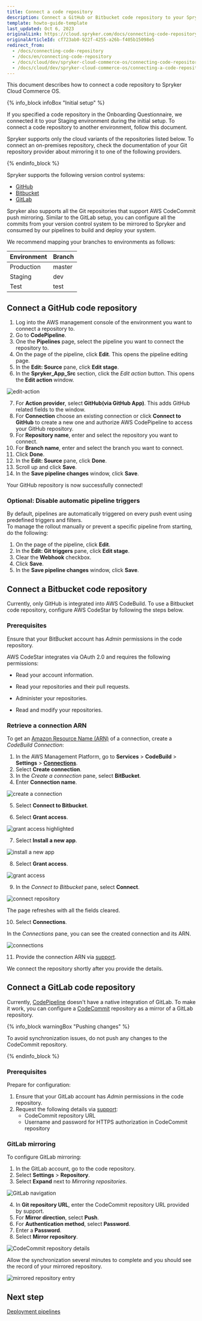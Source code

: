 ```yaml
---
title: Connect a code repository
description: Connect a GitHub or Bitbucket code repository to your Spryker Cloud project.
template: howto-guide-template
last_updated: Oct 6, 2023
originalLink: https://cloud.spryker.com/docs/connecting-code-repository
originalArticleId: cf723ab0-922f-4255-a26b-f405b15098e5
redirect_from:
  - /docs/connecting-code-repository
  - /docs/en/connecting-code-repository
  - /docs/cloud/dev/spryker-cloud-commerce-os/connecting-code-repository
  - /docs/cloud/dev/spryker-cloud-commerce-os/connecting-a-code-repository.html
---
```


This document describes how to connect a code repository to Spryker Cloud Commerce OS.

{% info_block infoBox "Initial setup" %}

If you specified a code repository in the Onboarding Questionnaire, we connected it to your Staging environment during the initial setup. To connect a code repository to another environment, follow this document.

Spryker supports only the cloud variants of the repositories listed below. To connect an on-premises repository, check the documentation of your Git repository provider about mirroring it to one of the following providers.

{% endinfo_block %}

Spryker supports the following version control systems:

* [GitHub](https://github.com/)
* [Bitbucket](https://bitbucket.org/)
* [GitLab](https://gitlab.com/)

Spryker also supports all the Git repositories that support AWS CodeCommit push mirroring. Similar to the GitLab setup, you can configure all the commits from your version control system to be mirrored to Spryker and consumed by our pipelines to build and deploy your system.

We recommend mapping your branches to environments as follows:

| Environment | Branch |
| --- | --- |
| Production | master |
| Staging | dev |
| Test | test |


## Connect a GitHub code repository

1. Log into the AWS management console of the environment you want to connect a repository to.
2. Go to **CodePipeline**.
3. One the **Pipelines** page, select the pipeline you want to connect the repository to.
4. On the page of the pipeline, click **Edit**.
  This opens the pipeline editing page.  
5. In the **Edit: Source** pane, click **Edit stage**.  
6. In the **Spryker_App_Src** section, click the *Edit action* button.
  This opens the **Edit action** window.

![edit-action](https://spryker.s3.eu-central-1.amazonaws.com/docs/ca/dev/connect-a-code-repository.md/edit-action.png)

7. For **Action provider**, select **GitHub(via GitHub App)**.
This adds GitHub related fields to the window.
8. For **Connection** choose an existing connection or click **Connect to GitHub** to create a new one and authorize AWS CodePipeline to access your GitHub repository.
9. For **Repository name**, enter and select the repository you want to connect.
10. For **Branch name**, enter and select the branch you want to connect.
11. Click **Done**.
12. In the **Edit: Source** pane, click **Done**.
13. Scroll up and click **Save**.
14. In the **Save pipeline changes** window, click **Save**.

Your GitHub repository is now successfully connected!

### Optional: Disable automatic pipeline triggers

By default, pipelines are automatically triggered on every push event using predefined triggers and filters.  
To manage the rollout manually or prevent a specific pipeline from starting, do the following:

1. On the page of the pipeline, click **Edit**.
2. In the **Edit: Git triggers** pane, click **Edit stage**.
3. Clear the **Webhook** checkbox.
4. Click **Save**.
5. In the **Save pipeline changes** window, click **Save**.



## Connect a Bitbucket code repository

Currently, only GitHub is integrated into AWS CodeBuild. To use a Bitbucket code repository, configure AWS CodeStar by following the steps below.


### Prerequisites

Ensure that your BitBucket account has *Admin* permissions in the code repository.

AWS CodeStar integrates via OAuth 2.0 and requires the following permissions:

* Read your account information.

* Read your repositories and their pull requests.

* Administer your repositories.

* Read and modify your repositories.


### Retrieve a connection ARN

To get an [Amazon Resource Name (ARN)](https://docs.aws.amazon.com/general/latest/gr/aws-arns-and-namespaces.html) of a connection, create a *CodeBuild Connection*:

1. In the AWS Management Platform, go to **Services** > **CodeBuild** > **Settings** > **[Connections](http://console.aws.amazon.com/codesuite/settings/connections)**.
2. Select **Create connection**.
3. In the *Create a connection* pane, select **BitBucket**.
4. Enter **Connection name**.

![create a connection](https://spryker.s3.eu-central-1.amazonaws.com/cloud-docs/Spryker+Cloud/Connecting+code+repository/create-a-connection.png)


5. Select **Connect to Bitbucket**.

6. Select **Grant access**.

![grant access highlighted](https://spryker.s3.eu-central-1.amazonaws.com/cloud-docs/Spryker+Cloud/Connecting+code+repository/grant-access-highlighted.png)

7. Select **Install a new app**.


![install a new app](https://spryker.s3.eu-central-1.amazonaws.com/cloud-docs/Spryker+Cloud/Connecting+code+repository/install-a-new-app.png)


8. Select **Grant access**.

![grant access](https://spryker.s3.eu-central-1.amazonaws.com/cloud-docs/Spryker+Cloud/Connecting+code+repository/grant-accees.png)

9. In the *Connect to Bitbucket* pane, select **Connect**.

![connect repository](https://spryker.s3.eu-central-1.amazonaws.com/cloud-docs/Spryker+Cloud/Connecting+code+repository/connect-repository.png)

The page refreshes with all the fields cleared.

10. Select **Connections**.

In the *Connections* pane, you can see the created connection and its ARN.

![connections](https://spryker.s3.eu-central-1.amazonaws.com/cloud-docs/Spryker+Cloud/Connecting+code+repository/connections.png)

11. Provide the connection ARN via [support](https://spryker.force.com/support/s/).

We connect the repository shortly after you provide the details.

## Connect a GitLab code repository

Currently, [CodePipeline](https://docs.aws.amazon.com/codepipeline/latest/userguide/welcome.html) doesn't have a native integration of GitLab. To make it work, you can configure a [CodeCommit](https://docs.aws.amazon.com/codecommit/latest/userguide/welcome.html) repository as a mirror of a GitLab repository.

{% info_block warningBox "Pushing changes" %}

To avoid synchronization issues, do not push any changes to the CodeCommit repository.

{% endinfo_block %}

### Prerequisites
Prepare for configuration:

1. Ensure that your GitLab account has *Admin* permissions in the code repository.
2. Request the following details via [support](https://spryker.force.com/support/s/):
    * CodeCommit repository URL
    * Username and password for HTTPS authorization in CodeCommit repository


### GitLab mirroring

To configure GitLab mirroring:

1. In the GitLab account, go to the code repository.
2. Select **Settings** > **Repository**.
3. Select **Expand** next to *Mirroring repositories*.

![GitLab navigation](https://spryker.s3.eu-central-1.amazonaws.com/cloud-docs/Spryker+Cloud/Connecting+code+repository/gitlab-navigation.png)

4. In **Git repository URL**, enter the CodeCommit repository URL provided by support.
5. For **Mirror direction**, select **Push**.
6. For **Authentication method**, select **Password**.
7. Enter a **Password**.
8. Select **Mirror repository**.

![CodeCommit repository details](https://spryker.s3.eu-central-1.amazonaws.com/cloud-docs/Spryker+Cloud/Connecting+code+repository/codecommit-repository-details.png)

Allow the synchronization several minutes to complete and you should see the record of your mirrored repository.

![mirrored repository entry](https://spryker.s3.eu-central-1.amazonaws.com/cloud-docs/Spryker+Cloud/Connecting+code+repository/mirrored-repository-entry.png)

## Next step

[Deployment pipelines](/docs/ca/dev/configure-deployment-pipelines/deployment-pipelines.html)
